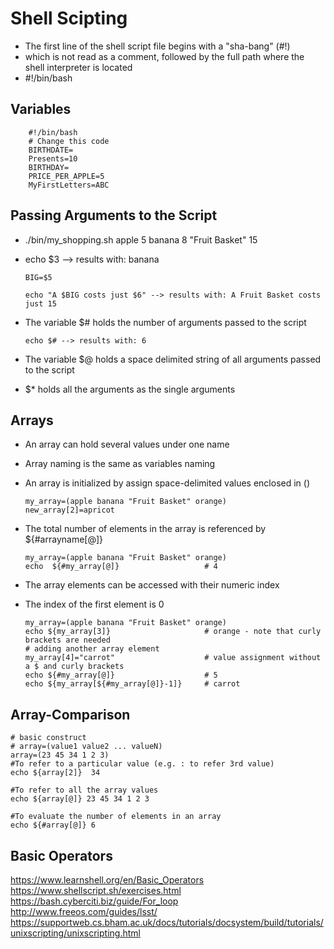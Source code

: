 # Shell Scipting

-	The first line of the shell script file begins with a "sha-bang" (#!) 
-	which is not read as a comment, followed by the full path where the shell interpreter is located
-	#!/bin/bash

##	Variables

		#!/bin/bash
		# Change this code
		BIRTHDATE=
		Presents=10
		BIRTHDAY=
		PRICE_PER_APPLE=5
		MyFirstLetters=ABC
		
##	Passing Arguments to the Script

-	./bin/my_shopping.sh apple 5 banana 8 "Fruit Basket" 15
-	echo $3 --> results with: banana

		BIG=$5

		echo "A $BIG costs just $6" --> results with: A Fruit Basket costs just 15

-	The variable $# holds the number of arguments passed to the script

		echo $# --> results with: 6

-	The variable $@ holds a space delimited string of all arguments passed to the script
-	$* holds all the arguments as the single arguments

##	Arrays

-	An array can hold several values under one name
-	Array naming is the same as variables naming
- 	An array is initialized by assign space-delimited values enclosed in ()


		my_array=(apple banana "Fruit Basket" orange)
		new_array[2]=apricot
		
-	The total number of elements in the array is referenced by ${#arrayname[@]}

		my_array=(apple banana "Fruit Basket" orange)
		echo  ${#my_array[@]}                   # 4	
		
-	The array elements can be accessed with their numeric index
- 	The index of the first element is 0

		my_array=(apple banana "Fruit Basket" orange)
		echo ${my_array[3]}                     # orange - note that curly brackets are needed
		# adding another array element
		my_array[4]="carrot"                    # value assignment without a $ and curly brackets
		echo ${#my_array[@]}                    # 5
		echo ${my_array[${#my_array[@]}-1]}     # carrot


##	Array-Comparison

	# basic construct
	# array=(value1 value2 ... valueN)
	array=(23 45 34 1 2 3)
	#To refer to a particular value (e.g. : to refer 3rd value)
	echo ${array[2]}  34

	#To refer to all the array values
	echo ${array[@]} 23 45 34 1 2 3

	#To evaluate the number of elements in an array
	echo ${#array[@]} 6
	

##	Basic Operators
	
			












https://www.learnshell.org/en/Basic_Operators
https://www.shellscript.sh/exercises.html
https://bash.cyberciti.biz/guide/For_loop
http://www.freeos.com/guides/lsst/
https://supportweb.cs.bham.ac.uk/docs/tutorials/docsystem/build/tutorials/unixscripting/unixscripting.html


















		
